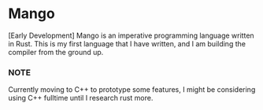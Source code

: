 # Mango
[Early Development] Mango is an imperative programming language written in Rust. This is my first language that I have written, and I am building the compiler from the ground up.

### NOTE
Currently moving to C++ to prototype some features, I might be considering using C++ fulltime until I research rust more.
